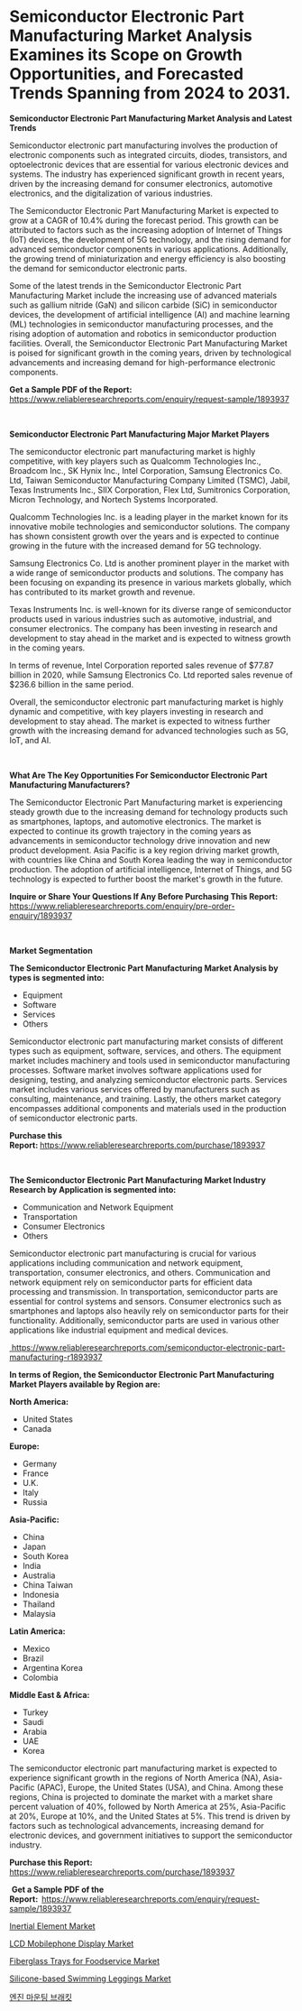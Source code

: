 <p><h1>Semiconductor Electronic Part Manufacturing Market Analysis Examines its Scope on Growth Opportunities, and Forecasted Trends Spanning from 2024 to 2031.</h1></p><p><strong>Semiconductor Electronic Part Manufacturing Market Analysis and Latest Trends</strong></p>
<p><p>Semiconductor electronic part manufacturing involves the production of electronic components such as integrated circuits, diodes, transistors, and optoelectronic devices that are essential for various electronic devices and systems. The industry has experienced significant growth in recent years, driven by the increasing demand for consumer electronics, automotive electronics, and the digitalization of various industries.</p><p>The Semiconductor Electronic Part Manufacturing Market is expected to grow at a CAGR of 10.4% during the forecast period. This growth can be attributed to factors such as the increasing adoption of Internet of Things (IoT) devices, the development of 5G technology, and the rising demand for advanced semiconductor components in various applications. Additionally, the growing trend of miniaturization and energy efficiency is also boosting the demand for semiconductor electronic parts.</p><p>Some of the latest trends in the Semiconductor Electronic Part Manufacturing Market include the increasing use of advanced materials such as gallium nitride (GaN) and silicon carbide (SiC) in semiconductor devices, the development of artificial intelligence (AI) and machine learning (ML) technologies in semiconductor manufacturing processes, and the rising adoption of automation and robotics in semiconductor production facilities. Overall, the Semiconductor Electronic Part Manufacturing Market is poised for significant growth in the coming years, driven by technological advancements and increasing demand for high-performance electronic components.</p></p>
<p><strong>Get a Sample PDF of the Report:&nbsp;</strong> <a href="https://www.reliableresearchreports.com/enquiry/request-sample/1893937">https://www.reliableresearchreports.com/enquiry/request-sample/1893937</a></p>
<p>&nbsp;</p>
<p><strong>Semiconductor Electronic Part Manufacturing Major Market Players</strong></p>
<p><p>The semiconductor electronic part manufacturing market is highly competitive, with key players such as Qualcomm Technologies Inc., Broadcom Inc., SK Hynix Inc., Intel Corporation, Samsung Electronics Co. Ltd, Taiwan Semiconductor Manufacturing Company Limited (TSMC), Jabil, Texas Instruments Inc., SIIX Corporation, Flex Ltd, Sumitronics Corporation, Micron Technology, and Nortech Systems Incorporated.</p><p>Qualcomm Technologies Inc. is a leading player in the market known for its innovative mobile technologies and semiconductor solutions. The company has shown consistent growth over the years and is expected to continue growing in the future with the increased demand for 5G technology.</p><p>Samsung Electronics Co. Ltd is another prominent player in the market with a wide range of semiconductor products and solutions. The company has been focusing on expanding its presence in various markets globally, which has contributed to its market growth and revenue.</p><p>Texas Instruments Inc. is well-known for its diverse range of semiconductor products used in various industries such as automotive, industrial, and consumer electronics. The company has been investing in research and development to stay ahead in the market and is expected to witness growth in the coming years.</p><p>In terms of revenue, Intel Corporation reported sales revenue of $77.87 billion in 2020, while Samsung Electronics Co. Ltd reported sales revenue of $236.6 billion in the same period.</p><p>Overall, the semiconductor electronic part manufacturing market is highly dynamic and competitive, with key players investing in research and development to stay ahead. The market is expected to witness further growth with the increasing demand for advanced technologies such as 5G, IoT, and AI.</p></p>
<p>&nbsp;</p>
<p><strong>What Are The Key Opportunities For Semiconductor Electronic Part Manufacturing Manufacturers?</strong></p>
<p><p>The Semiconductor Electronic Part Manufacturing market is experiencing steady growth due to the increasing demand for technology products such as smartphones, laptops, and automotive electronics. The market is expected to continue its growth trajectory in the coming years as advancements in semiconductor technology drive innovation and new product development. Asia Pacific is a key region driving market growth, with countries like China and South Korea leading the way in semiconductor production. The adoption of artificial intelligence, Internet of Things, and 5G technology is expected to further boost the market's growth in the future.</p></p>
<p><strong>Inquire or Share Your Questions If Any Before Purchasing This Report:</strong> <a href="https://www.reliableresearchreports.com/enquiry/pre-order-enquiry/1893937">https://www.reliableresearchreports.com/enquiry/pre-order-enquiry/1893937</a></p>
<p>&nbsp;</p>
<p><strong>Market Segmentation</strong></p>
<p><strong>The Semiconductor Electronic Part Manufacturing Market Analysis by types is segmented into:</strong></p>
<p><ul><li>Equipment</li><li>Software</li><li>Services</li><li>Others</li></ul></p>
<p><p>Semiconductor electronic part manufacturing market consists of different types such as equipment, software, services, and others. The equipment market includes machinery and tools used in semiconductor manufacturing processes. Software market involves software applications used for designing, testing, and analyzing semiconductor electronic parts. Services market includes various services offered by manufacturers such as consulting, maintenance, and training. Lastly, the others market category encompasses additional components and materials used in the production of semiconductor electronic parts.</p></p>
<p><strong>Purchase this Report:&nbsp;</strong><a href="https://www.reliableresearchreports.com/purchase/1893937">https://www.reliableresearchreports.com/purchase/1893937</a></p>
<p>&nbsp;</p>
<p><strong>The Semiconductor Electronic Part Manufacturing Market Industry Research by Application is segmented into:</strong></p>
<p><ul><li>Communication and Network Equipment</li><li>Transportation</li><li>Consumer Electronics</li><li>Others</li></ul></p>
<p><p>Semiconductor electronic part manufacturing is crucial for various applications including communication and network equipment, transportation, consumer electronics, and others. Communication and network equipment rely on semiconductor parts for efficient data processing and transmission. In transportation, semiconductor parts are essential for control systems and sensors. Consumer electronics such as smartphones and laptops also heavily rely on semiconductor parts for their functionality. Additionally, semiconductor parts are used in various other applications like industrial equipment and medical devices.</p></p>
<p><a href="https://www.reliableresearchreports.com/semiconductor-electronic-part-manufacturing-r1893937">&nbsp;https://www.reliableresearchreports.com/semiconductor-electronic-part-manufacturing-r1893937</a></p>
<p><strong>In terms of Region, the Semiconductor Electronic Part Manufacturing Market Players available by Region are:</strong></p>
<p>
    <p> <strong> North America: </strong>
        <ul>
            <li>United States</li>
            <li>Canada</li>
        </ul>
        </p> 
    <p> <strong> Europe: </strong>
        <ul>
            <li>Germany</li>
            <li>France</li>
            <li>U.K.</li>
            <li>Italy</li>
            <li>Russia</li>
        </ul>
        </p> 
    <p> <strong> Asia-Pacific: </strong>
        <ul>
            <li>China</li>
            <li>Japan</li>
            <li>South Korea</li>
            <li>India</li>
            <li>Australia</li>
            <li>China Taiwan</li>
            <li>Indonesia</li>
            <li>Thailand</li>
            <li>Malaysia</li>
        </ul>
        </p> 
    <p> <strong> Latin America: </strong>
        <ul>
            <li>Mexico</li>
            <li>Brazil</li>
            <li>Argentina Korea</li>
            <li>Colombia</li>
        </ul>
        </p> 
    <p> <strong> Middle East & Africa: </strong>
        <ul>
            <li>Turkey</li>
            <li>Saudi</li>
            <li>Arabia</li>
            <li>UAE</li>
            <li>Korea</li>
        </ul>
    </p>
    </p>
<p><p>The semiconductor electronic part manufacturing market is expected to experience significant growth in the regions of North America (NA), Asia-Pacific (APAC), Europe, the United States (USA), and China. Among these regions, China is projected to dominate the market with a market share percent valuation of 40%, followed by North America at 25%, Asia-Pacific at 20%, Europe at 10%, and the United States at 5%. This trend is driven by factors such as technological advancements, increasing demand for electronic devices, and government initiatives to support the semiconductor industry.</p></p>
<p><strong>Purchase this Report: </strong><a href="https://www.reliableresearchreports.com/purchase/1893937">https://www.reliableresearchreports.com/purchase/1893937</a></p>
<p>&nbsp;<strong>Get a Sample PDF of the Report:&nbsp;&nbsp;</strong><a href="https://www.reliableresearchreports.com/enquiry/request-sample/1893937">https://www.reliableresearchreports.com/enquiry/request-sample/1893937</a></p>
<p><strong></strong></p>
<p><p><a href="https://medium.com/@dan.murray5879/inertial-element-market-forecast-global-market-trends-and-analysis-from-2024-to-2031-covered-in-08d1043a5e0d">Inertial Element Market</a></p><p><a href="https://medium.com/@lisastevens48/lcd-mobilephone-display-market-share-size-trends-industry-analysis-report-by-application-071594f9071c">LCD Mobilephone Display Market</a></p><p><a href="https://github.com/AllisonKreiger/Market-Research-Report-List-1/blob/main/fiberglass-trays-for-foodservice-market.md">Fiberglass Trays for Foodservice Market</a></p><p><a href="https://github.com/DiannaFlatley/Market-Research-Report-List-1/blob/main/silicone-based-swimming-leggings-market.md">Silicone-based Swimming Leggings Market</a></p><p><a href="https://medium.com/@ejuynpri79/%EC%97%94%EC%A7%84-%EB%A7%88%EC%9A%B4%ED%8C%85-%EB%B8%8C%EB%9E%98%ED%82%B7-%EC%8B%9C%EC%9E%A5-%EA%B8%80%EB%A1%9C%EB%B2%8C-%EC%8B%9C%EC%9E%A5-%EB%8F%99%ED%96%A5-%EB%B0%8F-%EC%98%81%EC%97%85-%EB%8F%99%ED%96%A5-2024%EB%85%84%EB%B6%80%ED%84%B0-2031%EB%85%84%EA%B9%8C%EC%A7%80-954bdc8b4c4f">엔진 마운팅 브래킷</a></p></p>